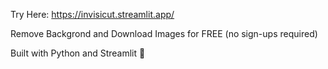 Try Here: https://invisicut.streamlit.app/

Remove Backgrond and Download Images for FREE (no sign-ups required) 

Built with Python and Streamlit :blue_heart:

